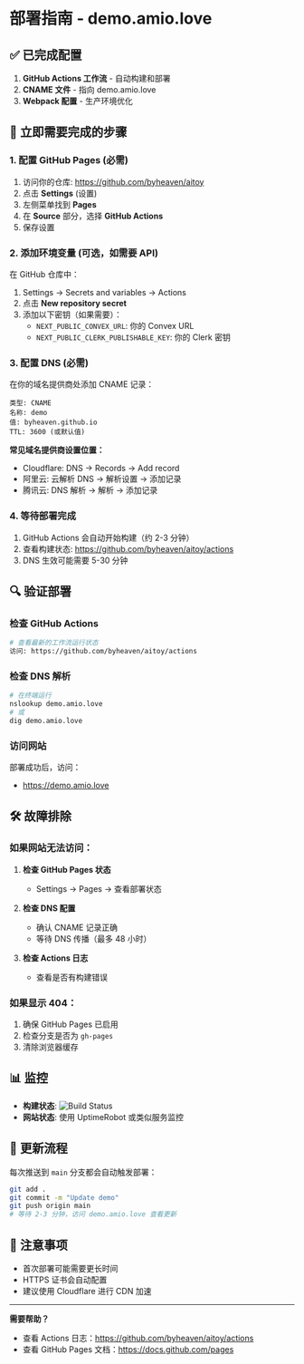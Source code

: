 # 部署指南 - demo.amio.love

## ✅ 已完成配置

1. **GitHub Actions 工作流** - 自动构建和部署
2. **CNAME 文件** - 指向 demo.amio.love
3. **Webpack 配置** - 生产环境优化

## 🚀 立即需要完成的步骤

### 1. 配置 GitHub Pages (必需)

1. 访问你的仓库: https://github.com/byheaven/aitoy
2. 点击 **Settings** (设置)
3. 左侧菜单找到 **Pages**
4. 在 **Source** 部分，选择 **GitHub Actions**
5. 保存设置

### 2. 添加环境变量 (可选，如需要 API)

在 GitHub 仓库中：
1. Settings → Secrets and variables → Actions
2. 点击 **New repository secret**
3. 添加以下密钥（如果需要）：
   - `NEXT_PUBLIC_CONVEX_URL`: 你的 Convex URL
   - `NEXT_PUBLIC_CLERK_PUBLISHABLE_KEY`: 你的 Clerk 密钥

### 3. 配置 DNS (必需)

在你的域名提供商处添加 CNAME 记录：

```
类型: CNAME
名称: demo
值: byheaven.github.io
TTL: 3600 (或默认值)
```

**常见域名提供商设置位置：**
- Cloudflare: DNS → Records → Add record
- 阿里云: 云解析 DNS → 解析设置 → 添加记录
- 腾讯云: DNS 解析 → 解析 → 添加记录

### 4. 等待部署完成

1. GitHub Actions 会自动开始构建（约 2-3 分钟）
2. 查看构建状态: https://github.com/byheaven/aitoy/actions
3. DNS 生效可能需要 5-30 分钟

## 🔍 验证部署

### 检查 GitHub Actions
```bash
# 查看最新的工作流运行状态
访问: https://github.com/byheaven/aitoy/actions
```

### 检查 DNS 解析
```bash
# 在终端运行
nslookup demo.amio.love
# 或
dig demo.amio.love
```

### 访问网站
部署成功后，访问：
- https://demo.amio.love

## 🛠 故障排除

### 如果网站无法访问：

1. **检查 GitHub Pages 状态**
   - Settings → Pages → 查看部署状态

2. **检查 DNS 配置**
   - 确认 CNAME 记录正确
   - 等待 DNS 传播（最多 48 小时）

3. **检查 Actions 日志**
   - 查看是否有构建错误

### 如果显示 404：

1. 确保 GitHub Pages 已启用
2. 检查分支是否为 `gh-pages`
3. 清除浏览器缓存

## 📊 监控

- **构建状态**: ![Build Status](https://github.com/byheaven/aitoy/actions/workflows/deploy.yml/badge.svg)
- **网站状态**: 使用 UptimeRobot 或类似服务监控

## 🔄 更新流程

每次推送到 `main` 分支都会自动触发部署：

```bash
git add .
git commit -m "Update demo"
git push origin main
# 等待 2-3 分钟，访问 demo.amio.love 查看更新
```

## 📝 注意事项

- 首次部署可能需要更长时间
- HTTPS 证书会自动配置
- 建议使用 Cloudflare 进行 CDN 加速

---

**需要帮助？** 
- 查看 Actions 日志：https://github.com/byheaven/aitoy/actions
- 查看 GitHub Pages 文档：https://docs.github.com/pages